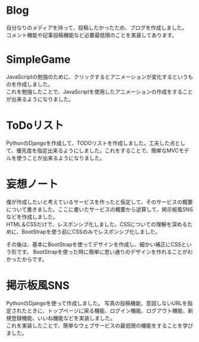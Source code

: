 # Blog
自分なりのメディアを持って、投稿したかったため、ブログを作成しました。
コメント機能や記事投稿機能など必要最低限のことを実装してあります。


# SimpleGame
JavaScriptの勉強のために、クリックするとアニメーションが変化するというものを作成しました。  
これを勉強したことで、JavaScriptを使用したアニメーションの作成をすることが出来るようになりました。


# ToDoリスト
PythonのDjangoを作成して、TODOリストを作成しました。工夫した点として、優先度を指定出来るようにしました。これをすることで、簡単なMVCモデルを使うことが出来るようになりました。


# 妄想ノート
僕が作成したいと考えているサービスを作ったと仮定して、そのサービスの概要について書きました。ここに書いたサービスの概要から逆算して、掲示板風SNSなどを作成しました。  
HTML＆CSSだけで、レスポンシブ化しました。CSSについての理解を深めるために、BootStrapを使う前にCSSのみでレスポンシブ化しました。  


その後は、基本にBootStrapを使ってデザインを作成し、細かい補正にCSSという形です。
BootStrapを使った時に簡単に思い通りのデザインを作れることがわかったからです。


# 掲示板風SNS
PythonのDjangoを使って作成しました。
写真の投稿機能、意図しないURLを指定されたときに、トップページに戻る機能、ログイン機能、ログアウト機能、新規登録機能、いいね機能などを実装しました。  
これを実装したことで、簡単なウェブサービスの最低限の機能をすることを学びました。

